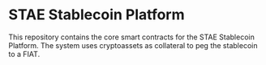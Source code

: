 <h1>STAE Stablecoin Platform</h1>	

This repository contains the core smart contracts for the STAE Stablecoin Platform. The system uses cryptoassets as collateral to peg the stablecoin to a FIAT.
